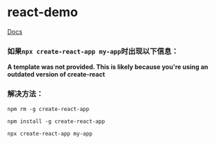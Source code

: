 # react-demo

[Docs](https://zh-hans.reactjs.org/docs/getting-started.html)

### 如果`npx create-react-app my-app`时出现以下信息：

**A template was not provided. This is likely because you're using an outdated version of create-react**

### 解决方法：

```dos
npm rm -g create-react-app
```
```dos
npm install -g create-react-app
```
```dos
npx create-react-app my-app
```
